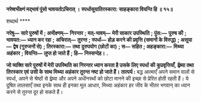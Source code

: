 **नरेष्वभीक्ष्णं मद्भावं पुंसो भावयतोऽचिरात् ।** **स्पर्धासूयातिरस्कारा: साहङ्कारा वियन्ति हि ॥ १५॥** 

शब्दार्थ **** 

**नरेषु—** **सारे पुरुषों में** **; अभीक्ष्णम्—** **निरन्तर** **; मत्-भावम्—** **मेरी साकार उपस्थिति** **; पुंस:—** **पुरुष की** **; भावयत:—** **ध्यान कर रहा** **;** **अचिरात्—** **तुरन्त** **; स्पर्धा—** **होड़ करने की प्रवृत्ति (समानों के विरुद्ध)** **; असूया—** **द्वेष (गुरुजनों से)** **; तिरस्कारा:—** **तथा** **दुरुपयोग (छोटों का)** **; स—** **सहित** **; अहङ्कारा:—** **मिथ्या अहंकार** **; वियन्ति—** **लुप्त हो जाते हैं** **; हि—** **निस्सन्देह।** **.** 

**जो व्यक्ति सारे पुरुषों में मेरी उपस्थिति का निरन्तर ध्यान करता है उसके लिए स्पर्धा की** **कुप्रवृत्तियाँ, ईष्र्या तथा तिरस्कार एवं उसी के साथ मिथ्या अहंकार तुरन्त नष्ट हो जाते हैं।** **तात्पर्य :** बद्ध आत्माएँ अपने समान वालों से स्पर्धा, अपने से श्रेष्ठों से ईष्र्या और अपने अधीनस्थों को छोटा मानने की इच्छा से प्रेरित होती रहती हैं। ये दूषित लालसाएँ तथा इनके साथ ही इनका मूल आधार, मिथ्या अहंकार हर जीव के भीतर भगवान् का ध्यान करने से तुरन्त दूर हो सकते हैं।  